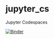 # jupyter_cs
Jupyter Codespaces

[![Binder](https://mybinder.org/badge_logo.svg)](https://mybinder.org/v2/gh/rvibek/jupyter_cs/master?labpath=000_init.ipynb)
